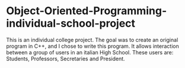 # Object-Oriented-Programming-individual-school-project
This is an individual college project. The goal was to create an original program in C++, and I chose to write this program. It allows interaction between a group of users in an italian High School. These users are: Students, Professors, Secretaries and President.
